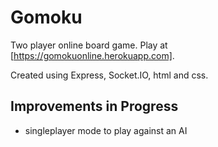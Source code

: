 # Gomoku
Two player online board game. Play at [https://gomokuonline.herokuapp.com].

Created using Express, Socket.IO, html and css.

## Improvements in Progress
* singleplayer mode to play against an AI
